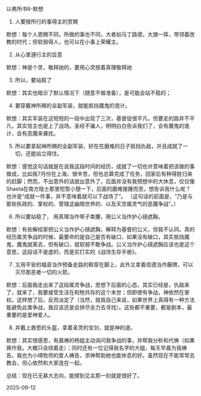 以弗所书6-默想

1. 人要按所行的事得主的赏赐

  默想：每个人恩赐不同，所做的事也不同，大者如马丁路德，大旗一挥，带领着改教的时代；但软弱得人，也可以在小事上荣耀主。

2. 从心里遵行主的旨意

  默想：神是个灵，敬拜祂的，要用心灵按着真理敬拜祂

3. 所以，要站稳了

  默想：其实也暗示了默认情况下（随意不做准备），是可能会站不稳的；

4. 要穿戴神所赐的全副军装，就能抵挡魔鬼的诡计。

  默想：其实军装在这短短的一段中出现了三次，基督徒很平凡，但要走的路并不平凡，其实信主也是上了战场。圣经不骗人，明明白白告诉我们了，会有魔鬼的诡计，会有恶魔来袭扰。

5. 所以要拿起神所赐的全副军装，好在在磨难的日子抵挡仇敌，并且成就了一切，还能站立得住。

  默想：感觉这句话就是在说我这段时间的经历，成就了一切也许意味着把该做的事做成，比如我7月份在上海，很辛苦，但也总算完成了任务，回家后有种得胜归来的赶脚；然而，不出意外的话就出意外了，后面并没有我预想中的大休息，仅仅像Shasta在南方隐士那里短暂小憩一下，后面的磨难接踵而至。想告诉我什么呢？也许是“成就一件事，并不意味着就可以下战场了”。
（这句话的前面是，“乃是与那些执政的、掌权的、管辖这幽暗世界的、以及天空属灵气的恶魔争战”。）

6.  所以要站稳了， 用真理当作带子束腰，用公义当作护心镜遮胸，

  默想：有些解经家把公义当作护心镜遮胸，解释为基督的公义，但我不认同。真的经历属灵争战的时候，最要命的是自己是否有破口，如果没有破口，其实抵挡魔鬼，魔鬼就离去，但有破口，就软弱不敢争战。公义当作护心镜遮胸应该也是这个意思，这段话不是虚的，而是实打实的《战场生存手册》。

7. 又用平安的福音当作预备走路的鞋穿在脚上，此外又拿着信德当作藤牌，可以灭尽那恶者一切的火箭。

  默想：后面我走出来了这段属灵争战，思想下后面的心态，其实已经是，仇敌来了，就来了，我要接受生活在和牠共存的这个末世；但即使有争战，神依然在掌权。这样想了后，反而淡定了（当然，就我自己来说，如果世界上真得有一种方法能避免此类争战，我应该还是会拼尽全力去寻找）。这些都不重要，都是剧本，最重要的是爱神爱人。

8. 并戴上救恩的头盔，拿着圣灵的宝剑，就是神的道。

  默想：其实很感恩，有晨祷的杨姐主动询问我争战的事，并帮我分析和代祷（如果换作我，大概只会绕着走）；同时还有一位记得我名字的大姐，每天早晨为我祷告。我也为小靖牧师的爱人祷告，求神帮助她也能休息的好。虽然现在不能常常去教会，但心依然和大家连在一起。

总结：现在已无甚大志向，能撑到见主那一刻就是很好了。

2025-09-12

